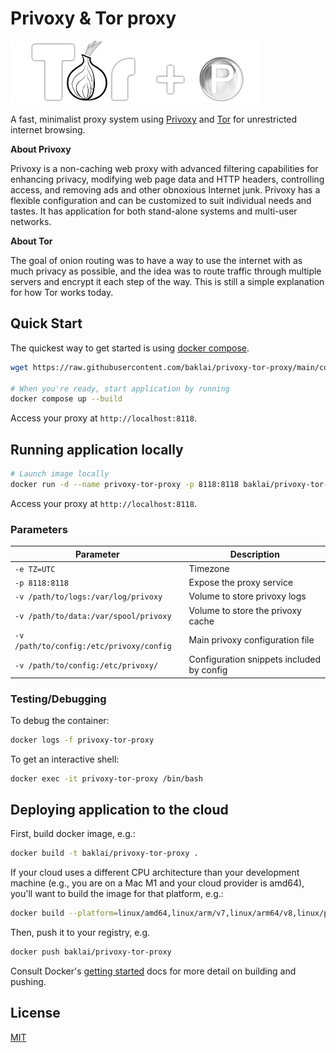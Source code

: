 # Privoxy & Tor proxy

![Privoxy + Tor](preview.png)

A fast, minimalist proxy system using [Privoxy](https://www.privoxy.org) and [Tor](https://www.torproject.org) for unrestricted internet browsing.

**About Privoxy**

Privoxy is a non-caching web proxy with advanced filtering capabilities for enhancing privacy, modifying web page data and HTTP headers, controlling access, and removing ads and other obnoxious Internet junk. Privoxy has a flexible configuration and can be customized to suit individual needs and tastes. It has application for both stand-alone systems and multi-user networks.

**About Tor**

The goal of onion routing was to have a way to use the internet with as much privacy as possible, and the idea was to route traffic through multiple servers and encrypt it each step of the way. This is still a simple explanation for how Tor works today.

## Quick Start

The quickest way to get started is using [docker compose](https://docs.docker.com/compose/).

```bash
wget https://raw.githubusercontent.com/baklai/privoxy-tor-proxy/main/compose.yaml

# When you're ready, start application by running
docker compose up --build
```

Access your proxy at `http://localhost:8118`.

## Running application locally

```bash
# Launch image locally
docker run -d --name privoxy-tor-proxy -p 8118:8118 baklai/privoxy-tor-proxy:latest
```

Access your proxy at `http://localhost:8118`.

### Parameters

| Parameter                                | Description                               |
| ---------------------------------------- | ----------------------------------------- |
| `-e TZ=UTC`                              | Timezone                                  |
| `-p 8118:8118`                           | Expose the proxy service                  |
| `-v /path/to/logs:/var/log/privoxy`      | Volume to store privoxy logs              |
| `-v /path/to/data:/var/spool/privoxy`    | Volume to store the privoxy cache         |
| `-v /path/to/config:/etc/privoxy/config` | Main privoxy configuration file           |
| `-v /path/to/config:/etc/privoxy/`       | Configuration snippets included by config |

### Testing/Debugging

To debug the container:

```bash
docker logs -f privoxy-tor-proxy
```

To get an interactive shell:

```bash
docker exec -it privoxy-tor-proxy /bin/bash
```

## Deploying application to the cloud

First, build docker image, e.g.:

```bash
docker build -t baklai/privoxy-tor-proxy .
```

If your cloud uses a different CPU architecture than your development
machine (e.g., you are on a Mac M1 and your cloud provider is amd64),
you'll want to build the image for that platform, e.g.:

```bash
docker build --platform=linux/amd64,linux/arm/v7,linux/arm64/v8,linux/ppc64le,linux/s390x -t baklai/privoxy-tor-proxy .
```

Then, push it to your registry, e.g.

```bash
docker push baklai/privoxy-tor-proxy
```

Consult Docker's [getting started](https://docs.docker.com/go/get-started-sharing/)
docs for more detail on building and pushing.

## License

[MIT](LICENSE)
